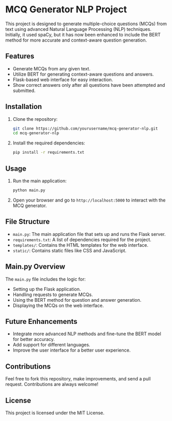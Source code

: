 # MCQ Generator NLP Project

This project is designed to generate multiple-choice questions (MCQs) from text using advanced Natural Language Processing (NLP) techniques. Initially, it used spaCy, but it has now been enhanced to include the BERT method for more accurate and context-aware question generation.

## Features

- Generate MCQs from any given text.
- Utilize BERT for generating context-aware questions and answers.
- Flask-based web interface for easy interaction.
- Show correct answers only after all questions have been attempted and submitted.

## Installation

1. Clone the repository:
    ```bash
    git clone https://github.com/yourusername/mcq-generator-nlp.git
    cd mcq-generator-nlp
    ```

2. Install the required dependencies:
    ```bash
    pip install -r requirements.txt
    ```

## Usage

1. Run the main application:
    ```bash
    python main.py
    ```

2. Open your browser and go to `http://localhost:5000` to interact with the MCQ generator.

## File Structure

- `main.py`: The main application file that sets up and runs the Flask server.
- `requirements.txt`: A list of dependencies required for the project.
- `templates/`: Contains the HTML templates for the web interface.
- `static/`: Contains static files like CSS and JavaScript.

## Main.py Overview

The `main.py` file includes the logic for:

- Setting up the Flask application.
- Handling requests to generate MCQs.
- Using the BERT method for question and answer generation.
- Displaying the MCQs on the web interface.

## Future Enhancements

- Integrate more advanced NLP methods and fine-tune the BERT model for better accuracy.
- Add support for different languages.
- Improve the user interface for a better user experience.

## Contributions

Feel free to fork this repository, make improvements, and send a pull request. Contributions are always welcome!

## License

This project is licensed under the MIT License.
